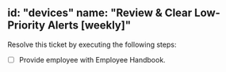 id: "devices"
name: "Review & Clear Low-Priority Alerts [weekly]"
---

Resolve this ticket by executing the following steps:

- [ ] Provide employee with Employee Handbook.